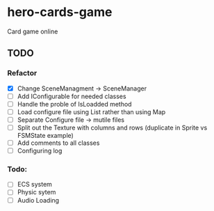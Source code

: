# hero-cards-game

Card game online

## TODO

### Refactor

-   [x] Change SceneManagment -> SceneManager
-   [ ] Add IConfigurable for needed classes
-   [ ] Handle the proble of IsLoadded method
-   [ ] Load configure file using List rather than using Map
-   [ ] Separate Configure file -> mutile files
-   [ ] Split out the Texture with columns and rows (duplicate in Sprite vs FSMState example)
-   [ ] Add comments to all classes
-   [ ] Configuring log

### Todo:

-   [ ] ECS system
-   [ ] Physic sytem
-   [ ] Audio Loading

